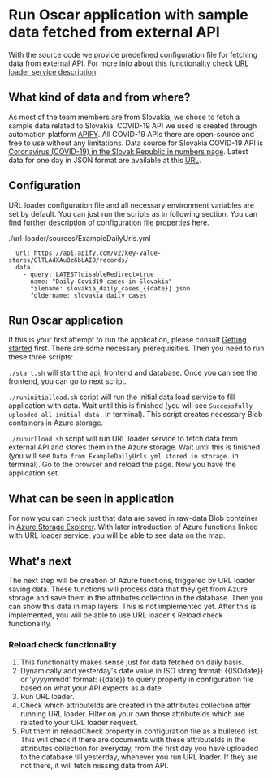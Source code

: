 # Run Oscar application with sample data fetched from external API

With the source code we provide predefined configuration file for fetching data from external API. For more info about this functionality check [URL loader service description](../services/url-loader.md).

## What kind of data and from where?

As most of the team members are from Slovakia, we chose to fetch a sample data related to Slovakia. COVID-19 API we used is created through automation platform [APIFY](https://apify.com/covid-19). All COVID-19 APIs there are open-source and free to use without any limitations. Data source for Slovakia COVID-19 API is [Coronavirus (COVID-19) in the Slovak Republic in numbers page](https://korona.gov.sk/en/coronavirus-covid-19-in-the-slovak-republic-in-numbers/). Latest data for one day in JSON format are available at this [URL](https://api.apify.com/v2/key-value-stores/GlTLAdXAuOz6bLAIO/records/LATEST?disableRedirect=true).

## Configuration

URL loader configuration file and all necessary environment variables are set by default. You can just run the scripts as in following section. You can find further description of configuration file properties [here](../data-structures/config-files.md#url-loader-config).

./url-loader/sources/ExampleDailyUrls.yml

```- name: APIFY Covid19 statistics
  url: https://api.apify.com/v2/key-value-stores/GlTLAdXAuOz6bLAIO/records/
  data:
    - query: LATEST?disableRedirect=true
      name: "Daily Covid19 cases in Slovakia"
      filename: slovakia_daily_cases_{{date}}.json
      foldername: slovakia_daily_cases
```

## Run Oscar application

If this is your first attempt to run the application, please consult [Getting started](../getting-started/run-application.md) first. There are some necessary prerequisities.
Then you need to run these three scripts:

`./start.sh` will start the api, frontend and database. Once you can see the frontend, you can go to next script.

`./runinitialload.sh` script will run the Initial data load service to fill application with data. Wait until this is finished (you will see `Successfully uploaded all initial data.` in terminal). This script creates necessary Blob containers in Azure storage.

`./runurlload.sh` script will run URL loader service to fetch data from external API and stores them in the Azure storage. Wait until this is finished (you will see `Data from ExampleDailyUrls.yml stored in storage.` in terminal). Go to the browser and reload the page. Now you have the application set.

## What can be seen in application

For now you can check just that data are saved in raw-data Blob container in [Azure Storage Explorer](../development/development.md#setup-microsoft-azure-storage-explorer). With later introduction of Azure functions linked with URL loader service, you will be able to see data on the map.

## What's next

The next step will be creation of Azure functions, triggered by URL loader saving data. These functions will process data that they get from Azure storage and save them in the attributes collection in the database. Then you can show this data in map layers. This is not implemented yet. After this is implemented, you will be able to use URL loader's Reload check functionality.

### Reload check functionality

1. This functionality makes sense just for data fetched on daily basis.
2. Dynamically add yesterday's date value in ISO string format: {{ISOdate}} or 'yyyymmdd' format: {{date}} to query property in configuration file based on what your API expects as a date.
3. Run URL loader.
4. Check which attributeIds are created in the attributes collection after running URL loader. Filter on your own those attributeIds which are related to your URL loader request.
5. Put them in reloadCheck property in configuration file as a bulleted list. This will check if there are documents with these attributeIds in the attributes collection for everyday, from the first day you have uploaded to the database till yesterday, whenever you run URL loader. If they are not there, it will fetch missing data from API.
